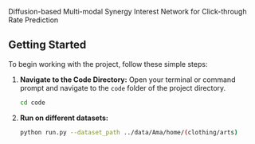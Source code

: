 Diffusion-based Multi-modal Synergy Interest Network for Click-through Rate Prediction

## Getting Started

To begin working with the project, follow these simple steps:

1. **Navigate to the Code Directory:**
   Open your terminal or command prompt and navigate to the `code` folder of the project directory.

   ```bash
   cd code

2. **Run on different datasets:**

   ```bash
   python run.py --dataset_path ../data/Ama/home/(clothing/arts)
